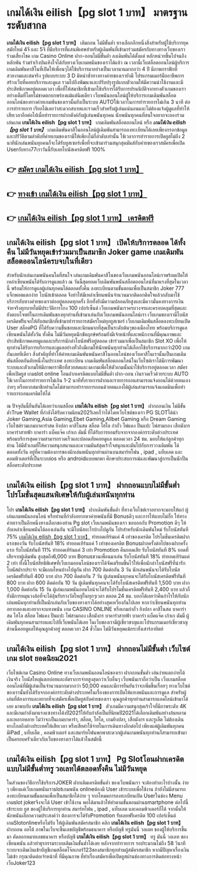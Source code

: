 # เกมได้เงิน eilish【pg slot 1 บาท】  มาตรฐานระดับสากล

**เกมได้เงิน eilish【pg slot 1 บาท】** เติมถอน ไม่มีขั้นต่ำ  ทางเลือกอีกหนึ่งสิ่งสำหรับผู้ใช้บริการยุคสมัยใหม่ 4จี และ 5จี ที่มีบริการที่แสนพิเศษสำหรับผู้เดิมพันที่เข้ามาร่วมสมัครกับทางทางเว็บของเราร่วมเสี่ยงโชค เกม Casino Online ฝาก-ถอนไม่มีขั้นต่ำ ลงเดิมพันได้ตั้งแต่ หลักหน่วยขึ้นไปจนถึงหลักพัน ร่วมร่าเริงบันเทิงใจได้กับทางเว็บเกมพนันของเราได้แล้ว ณ เวลานี้เว็บสล็อตออนไลน์ผู้บริการเกมเดิมพันคาสิโนที่เปิดให้เพื่อนๆได้ใช้บริการมาอย่างเป็นเวลานานมากกว่า 4 ปี มีภาพกราฟิกที่สวยงามและสมจริง รูปแบบระบบ 3 D
มิหนำซ้ำทางทางค่ายของเรายังมี โปรแกรมเมอร์มืออาชีพการสร้างเว็บที่คอยบริการและดูแล  รวมไปถึงพัฒนาและปรับปรุงรูปแบบตัวเกมให้มีความน่าใช้งานและมีประสิทธิภาพอยู่ตลอดเวลา เพื่อที่ให้สมาชิกที่เข้ามาใช้บริการได้รับการปรนนิบัติจากทางตัวเกมของเราอย่างเต็มที่โดยไม่ขาดตกบกพร่องแม้แต่นิดเดียว เว็บพนันออนไลน์ผู้ให้บริการเกมเดิมพันสล็อตออนไลน์ของทางค่ายเกมพันของเรานั้นยังเป็นระบบ AUTOใช้เวลาในการทำรายการไม่เกิน 3 นาที ต่อการทำรายการ เรียกได้เลยว่าสะดวกสบายและรวดเร็วสำหรับผู้เล่นแน่นอนและไม่ต้องแจ้งผู้ดูแลที่ทำให้เสียเวลาอีกต่อไปเมื่อทำรายการฝากตังค์กับผู้เล่นพนันทุกคน
นักพนันทุกคนที่สนใจอยากจะลองร่วมเล่นเกม **เกมได้เงิน eilish【pg slot 1 บาท】** เกมเดิมพันสล็อตออนไลน์ หรือ ***เกมได้เงิน eilish【pg slot 1 บาท】*** เกมเดิมพันคาสิโนออนไลน์ผู้เดิมพันสามารถลงทะเบียนได้เลยเพียงกรอกข้อมูลและปรัวัติตามลำดับที่ค่ายเกมของเรามีให้เพียงไม่กี่ลำดับเท่านั้น ใช้เวลาการทำรายการเปิดยูสไม่ถึง 2 นาทีนักเล่นพนันทุกคนก็จะได้รับยูสเซอร์เพื่อที่จะเข้ามาร่วมสนุกสุดมันส์กับค่ายของเราสมัครเพื่อเปิด Userกับทาง77เราวันนี้รับเลยโบนัสเครดิตฟรี 100%

## 👉 [สมัคร เกมได้เงิน eilish【pg slot 1 บาท】](https://archa888.com/)
## 👉 [ทางเข้า เกมได้เงิน eilish【pg slot 1 บาท】](https://archa888.com/)
## 👉 [เกมได้เงิน eilish【pg slot 1 บาท】 เครดิตฟรี](https://archa888.com/)

## เกมได้เงิน eilish【pg slot 1 บาท】 เปิดให้บริการตลอด ได้ทั้งคืน ไม่มีวันหยุดเข้าร่วมมาเป็นสมาชิก Joker game เกมเดิมพันสล็อตออนไลน์ครบจบในที่เดียว

สำหรับนักเล่นเกมพนันคนใดที่สนใจ เล่นเกมเดิมพันคาสิโนของเว็บเกมพนันออนไลน์เราพร้อมเปิดให้เหล่าเซียนพนันได้รับการดูแลแล้ว ณ วันนี้สุดยอดเว็บเดิมพันพนันสล็อตออนไลน์ที่มาแรงที่สุดในเวลานี้ พร้อมให้การดูแลผู้เล่นทุกคนได้ตลอดทั้งคืน ลงทะเบียนตามขั้นตอนเพื่อเป็นสมาชิก Joker 777 แจ็กพอตแตกง่าย โบนัสเข้าตลอด จึงทำให้มีเหล่าเซียนพนันจำนวนมากติดอกติดใจแล้วกลับมาใช้บริการกับทางค่ายของเราต่ออยู่ตลอดทุกครั้ง อีกทั้งยังมีความปลอดภัยสูงและมีความั่นคงทางการเงินจ่ายจริงทุกบาทไม่มีประวัติการโกง 100 เปอร์เซ็นต์ เว็บเกมพนันเราครบวงจรและครอบคลุมที่สุดและยังตอบโจทย์ในการเดิมพันของทุกท่านที่เข้ามาเล่นกับเว็บเกมพนันออนไลน์เรา
เว็บเกมของเรามีโบนัสเครดิตฟรีแจกให้กับสมาชิกที่เข้ามาทำรายการสมัครใหม่ทุกยูสเซอร์ เว็บเกมเดิมพันสล็อตลงทะเบียนเปิด User สล็อตPG ที่ได้รับความชื่นชอบและนิยมมากที่สุดเป็นระดับต้นๆของเมืองไทย พร้อมบริการดูแลเซียนพนันได้ทั้งวัน ทั้งคืน ไม่มีวันหยุดนักขัตฤกษ์พร้อมยังมีเจ้าหน้าที่และพนักงานที่มีคุณภาพและประสิทธิภาพคอยดูแลและบริการนักล่าโบนัสฟรีอยู่ตลอด เข้าร่วมมาเพื่อเป็นสมาชิก Slot XO เพื่อให้ทุกท่านได้รับการบริการและดูแลอย่างทั่วถึงมีเกมให้นักพนันทุกท่านได้เลือกใช้บริการมากกว่า200 เกมกันเลยทีเดียว
สิ่งสำคัญที่ทำให้ค่ายเกมเดิมพันพนันคาสิโนออนไลน์ของเว็บคาสิโนเรานั้นเป็นเกมเดิมพันสล็อตอันดับหนึ่งในประเทศ ลงทะเบียน  เกมเดิมพันสล็อตออนไลน์ในเว็บไซต์เราได้มีการพัฒนาระบบและตัวเกมให้มีภาพกราฟิกที่สวยสดและงดงามเพื่อให้ตัวเกมนั้นน่าใช้บริการอยู่ตลอดเวลา สมัครเพื่อเปิดยูส เกมslot online โอนฝากเครดิตแบบไม่มีขั้นต่ำ ฝาก-ถอน เงินรวดเร็วด้วยระบบ AUTO ใช้เวลาในการทำรายการไม่เกิน 1-2 นาทีทั้งรายการฝากและรายการถอนสามารถแจ้งถอนได้ด้วยตนเองง่ายๆ หรือหากสมาชิกท่านใดไม่สามารถทำรายการถอนด้วยตนเองได้ผู้เล่นสามารถแจ้งแอดมินเพื่อทำรายการถอนเครดิตให้ได้

ณ ปัจจุบันนี้ยืนยันได้เลยว่าเกมสล็อต **เกมได้เงิน eilish【pg slot 1 บาท】** ฝากถอนเงิน ไม่มีขั้นต่ำTrue Wallet ที่กำลังได้รับความนิยม2021เลยก็ว่าได้โดยเว็บไซต์ของเรา  PG SLOTได้นำ  Joker Gaming,Asia Gaming,Ebet Gaming,Allbet Gaming หรือ Dream Gaming เว็บไซต์รวมเกมบาคาร่าสด ยิงปลา คาสิโนสด สล็อต ไฮโล กำถั่ว ไพ่แคง ปั่นแปะ ไพ่สามกอง เสือมังกร บาคาร่าสายฟ้า บาคาร่า แบ็คแจ๊ค เก้าเก ดัมมี่ ที่ได้รับการยอมรับจากจากองค์กรระดับต่างประเทศ พร้อมบริการสุดความสามารถรวดเร็วและปลอดภัยคอยดูแล ตลอดเวลา 24 ชม. มอบให้แก่ลูกค้าทุกท่าน ได้มีตัวเกมที่ให้ความสนุกสนานและความมันส์สุดเร้าใจสนุกและมันไปกับการวางเดิมพัน ได้ ตลอดทั้งวัน อยู่ที่ความต้องการของนักเล่นพนันทุกท่านผ่านบนสมาร์ทโฟน , ipad , แท็บเลต และคอมพิวเตอร์ที่เป็นระบบios หรือ androidแบบพกพา ศึกษาประสบการณ์และพัฒนาสู่การเป็นนักปั่นสล็อตระดับประเทศ

## เกมได้เงิน eilish【pg slot 1 บาท】 ฝากถอนแบบไม่มีขั้นต่ำ โปรโมชั่นสุดแสนพิเศษให้กับผู้เล่นพนันทุกท่าน

โปร **เกมได้เงิน eilish【pg slot 1 บาท】** ฝากเดิมพันขั้นต่ำ ที่ทางเว็บไซต์เราอยากจะมอบให้แก่  ผู้เล่นเกมพนันออนไลน์ หรือท่านที่กำลังอยากหาค่ายพนันที่มี Bonusดีๆ และการให้แบบไม่กั๊ก ให้ทางค่ายเราเป็นอีกหนึ่งทางเลือกของท่าน Pg slot เว็บเกมพนันของเรา ขอบอกกับ Promotion ดีๆ ให้กับเหล่าเซียนพนันได้ลองเล่นกัน จะมีโบนัสอะไรบ้างไปดูกัน
โปรสำหรับนักเดิมพันใหม่ รับโบนัสทันที 75% [เกมได้เงิน eilish【pg slot 1 บาท】](https://archa888.com/) ทำยอดเทิร์นแค่ 4 เท่าของเครดิต
โปรโมชั่นเครดิตฝากแรกของวัน รับโบนัสทันที 18% ทำยอดเทิร์นแค่ 1 เท่าของเครดิต
Bonusฝากครั้งต่อไปของฝากครั้งแรก รับโบนัสทันที 11% ทำยอดเทิร์นแค่ 3 เท่า
 Promotion คืนยอดเสีย รับโบนัสทันที 8% ยอดที่เสียจากผู้เดิมพัน สูงสุดถึง6,000 บาท
Bonusชวนเพื่อนมาเล่น รับโบนัสทันที 18% ทำยอดเทิร์นแค่ 2 เท่า
ทั้งนี้โบนัสสิทธิพิเศษที่เว็บเกมออนไลน์ของเราได้จัดเตรียมขึ้นไว้ให้เพื่อนักล่าโบนัสฟรีที่น่ารัก โบนัสฝากประจำ จะมีแบบไหนบ้างไปดูกัน
ฝาก 700 ติดต่อกัน 3 วัน นักเล่นพนันจะได้รับโบนัสเครดิตฟรีทันที 400 บาท
ฝาก 700 ติดต่อกัน 7 วัน ผู้เล่นพนันทุกคนจะได้รับโบนัสเครดิตฟรีทันที 800 บาท
ฝาก 600 ติดต่อกัน 10 วัน ผู้เดิมพันทุกคนจะได้รับโบนัสเครดิตฟรีทันที 1,500 บาท
ฝาก 1,000 ติดต่อกัน 15 วัน ผู้เล่นเกมพนันออนไลน์จะได้รับโปรโมชั่นเครดิตฟรีทันที 2,400 บาท
แล้วก็ยังมีการหมุนวงล้อที่จะได้ลุ้นรับรางวัลใหญ่ในทุกๆเวลา ตลอด 24 ชม. บอกได้เลยว่าคืนกำไรให้กับนักเล่นพนันทุกท่านที่เป็นนักเล่นกับเว็บของทางเราได้อย่างสุดเหวี่ยงกันไปเลย หากว่าเซียนพนันทุกท่านอยากลองและอยากจะแทงพนัน เกม CASINO ONLINE หรือเกมกำถั่ว  ยิงปลา คาสิโนสด บาคาร่าสด ไฮโล สล็อต ไพ่แคง ปั่นแปะ ไพ่สามกอง เสือมังกร บาคาร่าสายฟ้า บาคาร่า แบ็คแจ๊ค เก้าเก ดัมมี่ ผู้เดิมพันทุกคนสามารถแตะไปที่เว็บพนันได้เลย ในเว็บของเรามีผู้เชี่ยวชาญและโปรแกรมเมอร์เชี่ยวชาญด้านนี้คอยดูแลให้คุณลูกค้าอยู่ ตลอดเวลา 24 ชั่วโมง ไม่มีวันหยุดแม้กระทั่งเสาร์อาทิตย์

## เกมได้เงิน eilish【pg slot 1 บาท】 ฝากถอนไม่มีขั้นต่ำ  เว็บไซต์เกม slot ยอดนิยม2021

เว็บไซต์เกม  Casino Online ทางเว็บเกมพนันออนไลน์ของเรา ฝากถอนขั้นต่ำ เล่นง่ายแตกง่ายได้เงินจริง โบนัสใหญ่แตกบ่อยและอัตราการจ่ายสูงสุดกว่าเว็บอื่นๆ เว็บพนันเราถือว่าเป็น เว็บเกมสล็อตออนไลน์ที่มีผู้เล่นเป็นจำนวนมากมากกว่า 50,000 คนและมีการยืนยันว่าจะเพิ่มขึ้นเรื่อยๆ ทางเว็บไซต์ของเรานั้นยังได้รับจากองค์กรระดับต่างประเทศในเรื่องของการเปิดให้แทงพนันและการดูแล สำหรับผู้เล่นที่ต้องการและอยากที่จะสมัครเพื่อเปิดยูสกับค่ายของเรา คุณลูกค้าทุกท่านสามารถแอดไลน์เข้ามาได้เลย
	มาพบกับ **เกมได้เงิน eilish【pg slot 1 บาท】** ตัวเกมมีความสนุกสุดเร้าใจที่มีภาพระดับ 4K และมีเกมกำลังมาแรงแซงทางโค้งปี2021ให้กับกำลังเป็นที่นิยมปี2021ได้เลือกเดิมพันอย่างล้นหลามและหลากหลาย  ไม่ว่าจะเป็นเกมบาคาร่า, สล็อต, ไฮโล, เกมยิงปลา, เสือมังกร และรูเล็ต ไม่ต้องเดินทางไกลถึงต่างประเทศให้เสียเวลา หรือเสียค่าใช้จ่ายในการเดินทางอีกต่อไป เพียงแค่ผู้เดิมพันทุกคนมีiPad , แท็บเล็ต , คอมพิวเตอร์ และสมาร์ทโฟนพกพาสะดวกผู้เล่นเกมพนันทุกท่านก็สามารถเข้ามาเป็นครอบครัวเดียวกับเว็บของทางเราได้แล้วในสมัยนี้

## เกมได้เงิน eilish【pg slot 1 บาท】  Pg Slotโอนฝากเครดิตแบบไม่มีขั้นต่ำทรู วอเลทได้ตลอดทั้งคืน ไม่มีวันหยุด

ในส่วนของวิธีการใช้บริการJOKER ฝากเติมเครดิตขั้นต่ำ ของเว็บพนันเรา จะต้องทำอะไรบ้างนั้น ง่าย ๆ เพียงแค่เว็บเกมพนันเราslotเกมพนัน onlineต้องมี User เข้าระบบเพื่อใช้งาน ถ้ายังไม่มีสามารถลงทะเบียนตามขั้นตอนเพื่อเป็นสมาชิกได้ง่าย ๆ จากโหมดการลงทะเบียนเปิด Userในช่อง Menu เกมslot jokerจึงจะได้ User เข้าใช้งาน พอได้มาแล้วให้ทำตามขั้นตอนผ่านsmartphone ต่อไปนี้
เข้าระบบ ยูส  ของผู้ใช้บริการทุกท่าน สมาร์ทโฟน , ipad , แท็บเลต และคอมพิวเตอร์ก็ได้
จากนั้นให้นักพนันเลือกความประสงค์ว่า ต้องการจะได้รับPromotion รับเลยฟรีเครดิต 100 เปอร์เซ็นต์  เกมSlotonlineหรือไม่รับ
ให้ผู้เดิมพันสมัครสมาชิก คลิก **เกมได้เงิน eilish【pg slot 1 บาท】** ฝากถอน ออโต้ ภาพในเว็บจะขึ้นเลขบัญชีพร้อมธนาคาร หรือบัญชี ทรูมันนี่ วอเลท ของผู้ให้บริการขึ้นมา
คัดลอกหมายเลขธนาคาร หรือบัญชี **เกมได้เงิน eilish【pg slot 1 บาท】** ทรู มันนี่ วอเลท ของเซียนพนัน แล้วทำธุรกรรมระบบเติมเงินขั้นต่ำได้เลย
หลังจากทำรายการ รอประมาณไม่ถึง 58 วินาที ระบบจะเติมเงินเข้าบัญชีเกมสล็อตโจ๊กเกอร์123ของสมาชิกทุกท่านผู้สมัครสมาชิก
หากมีปัญหาเรื่องเงินไม่เข้า กรุณาติดต่อเจ้าหน้าที่ ที่มีคุณภาพ ที่ทำเรื่องสมัครเพื่อเปิดยูสผ่านช่องทางการติดต่อทางหน้าเว็บJoker123


